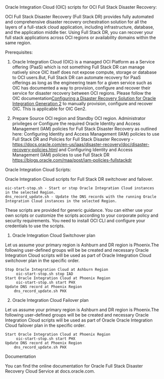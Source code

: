 Oracle Integration Cloud (OIC) scripts for OCI Full Stack Disaster Recovery:

OCI Full Stack Disaster Recovery (Full Stack DR) provides fully automated and comprehensive disaster recovery orchestration solution for all the layers of a full-stack cloud application, including infrastructure, database, and the application middle tier. Using Full Stack DR, you can recover your full stack applications across OCI regions or availability domains within the same region.


Prerequisites:

1. Oracle Integration Cloud (OIC) is a managed OCI Platform as a Service offering (PaaS) which is not something Full Stack DR can manage natively since OIC itself does not expose compute, storage or database to OCI users.But, Full Stack DR can automate recovery for PaaS offerings as long as the engineering team for a given service such as OIC has documented a way to provision, configure and recover their service for disaster recovery between OCI regions. Please follow the OIC documentation[Configuring a Disaster Recovery Solution for Oracle Integration Generation 2](https://docs.oracle.com/en/cloud/paas/integration-cloud/disaster-recovery/disaster-recovery-integrations.html#GUID-A5319115-2B0F-40EC-87C0-30A527B58A09) to manually provision, configure and recover OIC. This is applicable for OIC Gen2.

2. Prepare Source OCI region and Standby OCI region. Administrator privileges or Configure the required Oracle Identity and Access Management (IAM) policies for Full Stack Disaster Recovery as outlined here: Configuring Identity and Access Management (IAM) policies to use Full Stack DR and Policies for Full Stack Disaster Recovery -https://docs.oracle.com/en-us/iaas/disaster-recovery/doc/disaster-recovery-policies.html and Configuring Identity and Access Management (IAM) policies to use Full Stack DR https://blogs.oracle.com/maa/post/iam-policies-fullstackdr

Oracle Integration Cloud Scripts:

Oracle Integration Cloud scripts for Full Stack DR switchover and failover.

    oic-start-stop.sh - Start or stop Oracle Integration Cloud instances in the selected Region.
    dns_record_update.sh - Update the DNS records with the running Oracle Integration Cloud instances in the selected Region.

These scripts are provided for generic guidance. You can either use your own scripts or customize the scripts according to your corporate policy and security requirements. You need to install OCI CLI and configure your credentials to use the scripts.

1. Oracle Integration Cloud Switchover plan

Let us assume your primary region is Ashburn and DR region is Phoenix.The following user-defined groups will be be created and necessary Oracle Integration Cloud scripts will be used as part of Oracle Integration Cloud switchover plan in the specific order.

    Stop Oracle Integration Cloud at Ashburn Region
         oic-start-stop.sh stop IAD
    Start Oracle Integration Cloud at Phoenix Region
         oic-start-stop.sh start PHX
    Update DNS record at Phoenix Region
        dns_record_update.sh PHX

2. Oracle Integration Cloud Failover plan

Let us assume your primary region is Ashburn and DR region is Phoenix.The following user-defined groups will be be created and necessary Oracle Integration Cloud scripts will be used as part of Oracle Oracle Integration Cloud failover plan in the specific order.

    Start Oracle Integration Cloud at Phoenix Region
         oic-start-stop.sh start PHX
    Update DNS record at Phoenix Region
        dns_record_update.sh PHX

Documentation

You can find the online documentation for Oracle Full Stack Disaster Recovery Cloud Service at docs.oracle.com.
